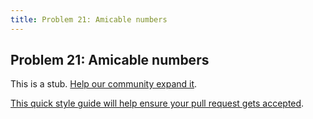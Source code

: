 ```yaml
---
title: Problem 21: Amicable numbers
---
```

## Problem 21: Amicable numbers

This is a stub. <a href='https://github.com/freecodecamp/guides/tree/master/src/pages/certifications/coding-interview-prep/project-euler/problem-21-amicable-numbers/index.md' target='_blank' rel='nofollow'>Help our community expand it</a>.

<a href='https://github.com/freecodecamp/guides/blob/master/README.md' target='_blank' rel='nofollow'>This quick style guide will help ensure your pull request gets accepted</a>.

<!-- The article goes here, in GitHub-flavored Markdown. Feel free to add YouTube videos, images, and CodePen/JSBin embeds  -->
